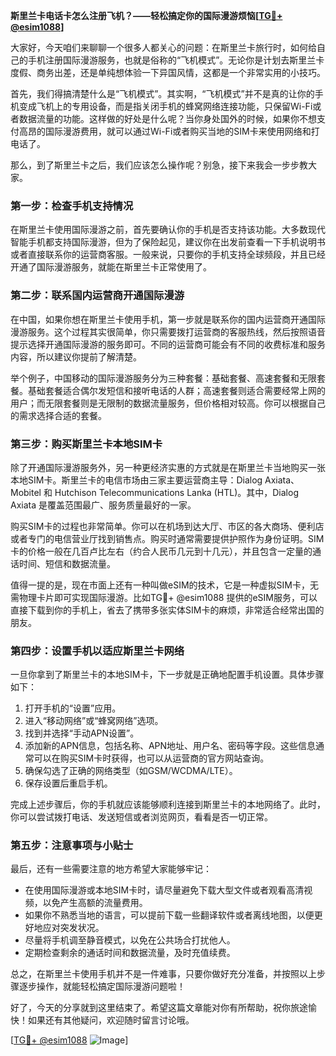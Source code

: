 **斯里兰卡电话卡怎么注册飞机？——轻松搞定你的国际漫游烦恼[[TG💪+ @esim1088](https://t.me/s/esim1088)]**

大家好，今天咱们来聊聊一个很多人都关心的问题：在斯里兰卡旅行时，如何给自己的手机注册国际漫游服务，也就是俗称的“飞机模式”。无论你是计划去斯里兰卡度假、商务出差，还是单纯想体验一下异国风情，这都是一个非常实用的小技巧。

首先，我们得搞清楚什么是“飞机模式”。其实啊，“飞机模式”并不是真的让你的手机变成飞机上的专用设备，而是指关闭手机的蜂窝网络连接功能，只保留Wi-Fi或者数据流量的功能。这样做的好处是什么呢？当你身处国外的时候，如果你不想支付高昂的国际漫游费用，就可以通过Wi-Fi或者购买当地的SIM卡来使用网络和打电话了。

那么，到了斯里兰卡之后，我们应该怎么操作呢？别急，接下来我会一步步教大家。

### 第一步：检查手机支持情况

在斯里兰卡使用国际漫游之前，首先要确认你的手机是否支持该功能。大多数现代智能手机都支持国际漫游，但为了保险起见，建议你在出发前查看一下手机说明书或者直接联系你的运营商客服。一般来说，只要你的手机支持全球频段，并且已经开通了国际漫游服务，就能在斯里兰卡正常使用了。

### 第二步：联系国内运营商开通国际漫游

在中国，如果你想在斯里兰卡使用手机，第一步就是联系你的国内运营商开通国际漫游服务。这个过程其实很简单，你只需要拨打运营商的客服热线，然后按照语音提示选择开通国际漫游的服务即可。不同的运营商可能会有不同的收费标准和服务内容，所以建议你提前了解清楚。

举个例子，中国移动的国际漫游服务分为三种套餐：基础套餐、高速套餐和无限套餐。基础套餐适合偶尔发短信和接听电话的人群；高速套餐则适合需要经常上网的用户；而无限套餐则是无限制的数据流量服务，但价格相对较高。你可以根据自己的需求选择合适的套餐。

### 第三步：购买斯里兰卡本地SIM卡

除了开通国际漫游服务外，另一种更经济实惠的方式就是在斯里兰卡当地购买一张本地SIM卡。斯里兰卡的电信市场由三家主要运营商主导：Dialog Axiata、Mobitel 和 Hutchison Telecommunications Lanka (HTL)。其中，Dialog Axiata 是覆盖范围最广、服务质量最好的一家。

购买SIM卡的过程也非常简单。你可以在机场到达大厅、市区的各大商场、便利店或者专门的电信营业厅找到销售点。购买时通常需要提供护照作为身份证明。SIM卡的价格一般在几百卢比左右（约合人民币几元到十几元），并且包含一定量的通话时间、短信和数据流量。

值得一提的是，现在市面上还有一种叫做eSIM的技术，它是一种虚拟SIM卡，无需物理卡片即可实现国际漫游。比如TG💪+ @esim1088 提供的eSIM服务，可以直接下载到你的手机上，省去了携带多张实体SIM卡的麻烦，非常适合经常出国的朋友。

### 第四步：设置手机以适应斯里兰卡网络

一旦你拿到了斯里兰卡的本地SIM卡，下一步就是正确地配置手机设置。具体步骤如下：

1. 打开手机的“设置”应用。
2. 进入“移动网络”或“蜂窝网络”选项。
3. 找到并选择“手动APN设置”。
4. 添加新的APN信息，包括名称、APN地址、用户名、密码等字段。这些信息通常可以在购买SIM卡时获得，也可以从运营商的官方网站查询。
5. 确保勾选了正确的网络类型（如GSM/WCDMA/LTE）。
6. 保存设置后重启手机。

完成上述步骤后，你的手机就应该能够顺利连接到斯里兰卡的本地网络了。此时，你可以尝试拨打电话、发送短信或者浏览网页，看看是否一切正常。

### 第五步：注意事项与小贴士

最后，还有一些需要注意的地方希望大家能够牢记：

- 在使用国际漫游或本地SIM卡时，请尽量避免下载大型文件或者观看高清视频，以免产生高额的流量费用。
- 如果你不熟悉当地的语言，可以提前下载一些翻译软件或者离线地图，以便更好地应对突发状况。
- 尽量将手机调至静音模式，以免在公共场合打扰他人。
- 定期检查剩余的通话时间和数据流量，及时充值续费。

总之，在斯里兰卡使用手机并不是一件难事，只要你做好充分准备，并按照以上步骤逐步操作，就能轻松搞定国际漫游问题啦！

好了，今天的分享就到这里结束了。希望这篇文章能对你有所帮助，祝你旅途愉快！如果还有其他疑问，欢迎随时留言讨论哦。

[[TG💪+ @esim1088](https://t.me/s/esim1088) ![Image](https://i.postimg.cc/4NQfJmqS/Snipaste-2025-05-13-00-14-12.png)]